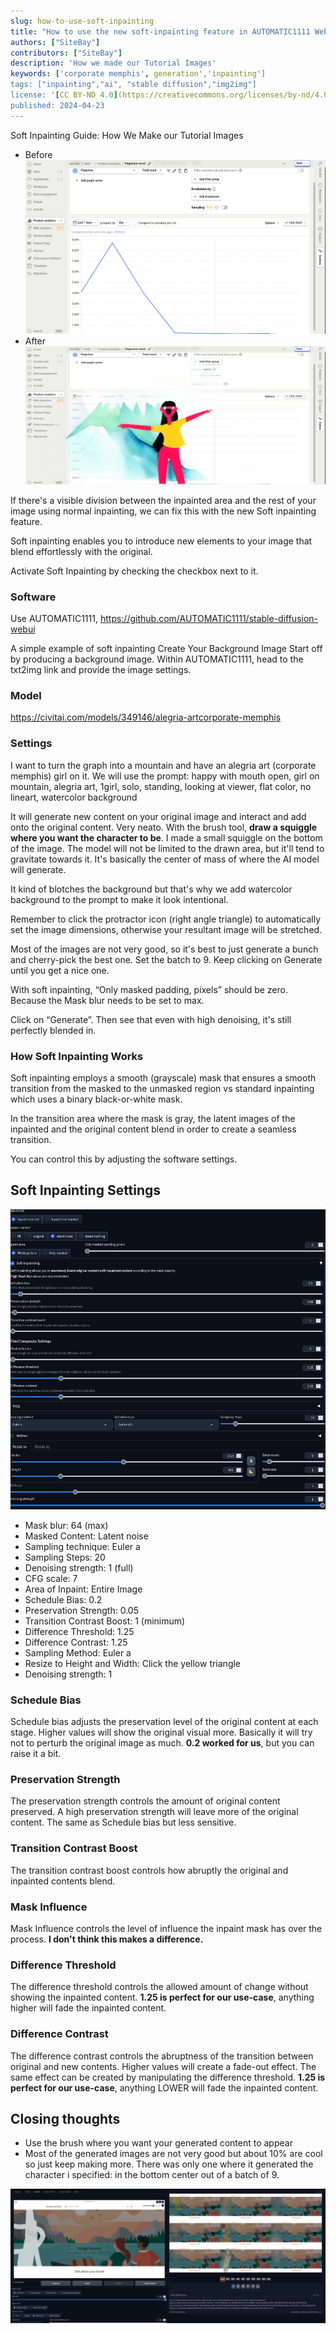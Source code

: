 ```yaml
---
slug: how-to-use-soft-inpainting
title: "How to use the new soft-inpainting feature in AUTOMATIC1111 WebUI"
authors: ["SiteBay"]
contributors: ["SiteBay"]
description: 'How we made our Tutorial Images'
keywords: ['corporate memphis', generation','inpainting']
tags: ["inpainting","ai", "stable diffusion","img2img"]
license: '[CC BY-ND 4.0](https://creativecommons.org/licenses/by-nd/4.0)'
published: 2024-04-23
---
```


Soft Inpainting Guide: How We Make our Tutorial Images
- Before
    ![Before](OriginalImage.png)
- After
    ![After](AfterSoftInpainting.png)

If  there's a visible division between the inpainted area and the rest of your image using normal inpainting, we can fix this with the new Soft inpainting feature.

Soft inpainting enables you to introduce new elements to your image that blend effortlessly with the original.

Activate Soft Inpainting by checking the checkbox next to it.


### Software
Use AUTOMATIC1111, https://github.com/AUTOMATIC1111/stable-diffusion-webui

A simple example of soft inpainting
Create Your Background Image
Start off by producing a background image. Within AUTOMATIC1111, head to the txt2img link and provide the image settings.


### Model
https://civitai.com/models/349146/alegria-artcorporate-memphis


### Settings
I want to turn the graph into a mountain and have an alegria art (corporate memphis) girl on it.
We will use the prompt:
    happy with mouth open, girl on mountain, alegria art, 1girl, solo, standing, looking at viewer, flat color, no lineart, watercolor background


It will generate new content on your original image and interact and add onto the original content. Very neato. With the brush tool, **draw a squiggle where you want the character to be**. I made a small squiggle on the bottom of the image. The model will not be limited to the drawn area, but it'll tend to gravitate towards it. It's basically the center of mass of where the AI model will generate.

It kind of blotches the background but that's why we add watercolor background to the prompt to make it look intentional.

Remember to click the protractor icon (right angle triangle) to automatically set the image dimensions, otherwise your resultant image will be stretched.

Most of the images are not very good, so it's best to just generate a bunch and cherry-pick the best one. Set the batch to 9.
Keep clicking on Generate until you get a nice one.

With soft inpainting, “Only masked padding, pixels” should be zero. Because the Mask blur needs to be set to max.

Click on “Generate”. Then see that even with high denoising, it's still perfectly blended in. 

### How Soft Inpainting Works
Soft inpainting employs a smooth (grayscale) mask that ensures a smooth transition from the masked to the unmasked region vs standard inpainting which uses a binary black-or-white mask.

In the transition area where the mask is gray, the latent images of the inpainted and the original content blend in order to create a seamless transition.

You can control this by adjusting the software settings.


## Soft Inpainting Settings
![Settings](Settings.png)
- Mask blur: 64 (max)
- Masked Content: Latent noise
- Sampling technique: Euler a
- Sampling Steps: 20
- Denoising strength: 1 (full)
- CFG scale: 7
- Area of Inpaint: Entire Image
- Schedule Bias: 0.2
- Preservation Strength: 0.05
- Transition Contrast Boost: 1 (minimum)
- Difference Threshold: 1.25
- Difference Contrast: 1.25
- Sampling Method: Euler a
- Resize to Height and Width: Click the yellow triangle
- Denoising strength: 1

### Schedule Bias
Schedule bias adjusts the preservation level of the original content at each stage. Higher values will show the original visual more. Basically it will try not to perturb the original image as much. **0.2 worked for us**, but you can raise it a bit.

### Preservation Strength
The preservation strength controls the amount of original content preserved. A high preservation strength will leave more of the original content. The same as Schedule bias but less sensitive.

### Transition Contrast Boost
The transition contrast boost controls how abruptly the original and inpainted contents blend. 

### Mask Influence
Mask Influence controls the level of influence the inpaint mask has over the process.
**I don't think this makes a difference.**

### Difference Threshold
The difference threshold controls the allowed amount of change without showing the inpainted content.
**1.25 is perfect for our use-case**, anything higher will fade the inpainted content.

### Difference Contrast
The difference contrast controls the abruptness of the transition between original and new contents. Higher values will create a fade-out effect. The same effect can be created by manipulating the difference threshold.
**1.25 is perfect for our use-case**, anything LOWER will fade the inpainted content.

## Closing thoughts
- Use the brush where you want your generated content to appear
- Most of the generated images are not very good but about 10% are cool so just keep making more. There was only one where it generated the character i specified: in the bottom center out of a batch of 9.

![Bonus - only one where it generated the character i specified: in the bottom center out of a batch of 9. ](BonusInpainting.png)
